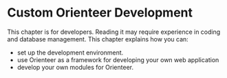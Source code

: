 # Custom Orienteer Development

This chapter is for developers. Reading it may require experience in coding and database management.
This chapter explains how you can:
* set up the development environment.
* use Orienteer as a framework for developing your own web application
* develop your own modules for Orienteer. 


